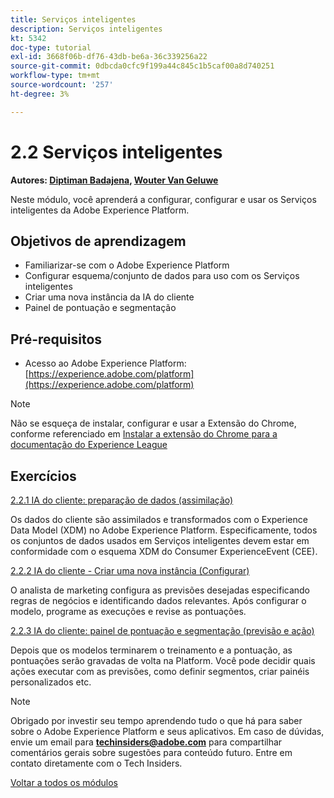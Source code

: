 ```yaml
---
title: Serviços inteligentes
description: Serviços inteligentes
kt: 5342
doc-type: tutorial
exl-id: 3668f06b-df76-43db-be6a-36c339256a22
source-git-commit: 0dbcda0cfc9f199a44c845c1b5caf00a8d740251
workflow-type: tm+mt
source-wordcount: '257'
ht-degree: 3%

---
```


# 2.2 Serviços inteligentes

**Autores: [Diptiman Badajena](https://www.linkedin.com/in/diptiman-badajena-1b178019/), [Wouter Van Geluwe](https://www.linkedin.com/in/woutervangeluwe/)**

Neste módulo, você aprenderá a configurar, configurar e usar os Serviços inteligentes da Adobe Experience Platform.

## Objetivos de aprendizagem

- Familiarizar-se com o Adobe Experience Platform
- Configurar esquema/conjunto de dados para uso com os Serviços inteligentes
- Criar uma nova instância da IA do cliente
- Painel de pontuação e segmentação

## Pré-requisitos

- Acesso ao Adobe Experience Platform: [https://experience.adobe.com/platform](https://experience.adobe.com/platform)

>[!NOTE]
>
>Não se esqueça de instalar, configurar e usar a Extensão do Chrome, conforme referenciado em [Instalar a extensão do Chrome para a documentação do Experience League](../../gettingstarted/gettingstarted/ex1.md)

## Exercícios

[2.2.1 IA do cliente: preparação de dados (assimilação)](./ex1.md)

Os dados do cliente são assimilados e transformados com o Experience Data Model (XDM) no Adobe Experience Platform. Especificamente, todos os conjuntos de dados usados em Serviços inteligentes devem estar em conformidade com o esquema XDM do Consumer ExperienceEvent (CEE).

[2.2.2 IA do cliente - Criar uma nova instância (Configurar)](./ex2.md)

O analista de marketing configura as previsões desejadas especificando regras de negócios e identificando dados relevantes. Após configurar o modelo, programe as execuções e revise as pontuações.

[2.2.3 IA do cliente: painel de pontuação e segmentação (previsão e ação)](./ex3.md)

Depois que os modelos terminarem o treinamento e a pontuação, as pontuações serão gravadas de volta na Platform. Você pode decidir quais ações executar com as previsões, como definir segmentos, criar painéis personalizados etc.

>[!NOTE]
>
>Obrigado por investir seu tempo aprendendo tudo o que há para saber sobre o Adobe Experience Platform e seus aplicativos. Em caso de dúvidas, envie um email para **techinsiders@adobe.com** para compartilhar comentários gerais sobre sugestões para conteúdo futuro. Entre em contato diretamente com o Tech Insiders.

[Voltar a todos os módulos](../../../overview.md)

